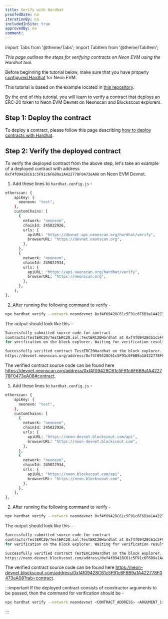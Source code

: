 ```yaml
---
title: Verify with Hardhat
proofedDate: na
iterationBy: na
includedInSite: true
approvedBy: na
comment:
---
```


import Tabs from '@theme/Tabs';
import TabItem from '@theme/TabItem';

_This page outlines the steps for verifying contracts on Neon EVM using the Hardhat tool._

Before beginning the tutorial below, make sure that you have properly [configured Hardhat](configure_hardhat) for Neon EVM.

This tutorial is based on the example located in [this repository](https://github.com/neonlabsorg/neon-tutorials/tree/main/hardhat).

By the end of this tutorial, you will learn to verify a contract that deploys an ERC-20 token to Neon EVM Devnet on Neonscan and Blockscout explorers.

## Step 1: Deploy the contract

To deploy a contract, please follow this page describing [how to deploy contracts with Hardhat](https://docs.neonevm.org/docs/developing/deploy_facilities/using_hardhat).

## Step 2: Verify the deployed contract

To verify the deployed contract from the above step, let's take an example of a deployed contract with address `0xf4f09428C61c5F91c6F6B9a1A422778F0473eA08` on Neon EVM Devnet.

<Tabs>
<TabItem value="NeonScan" label="NeonScan">

1. Add these lines to `hardhat.config.js` -

```sh
etherscan: {
    apiKey: {
      neonevm: "test",
    },
    customChains: [
      {
        network: "neonevm",
        chainId: 245022926,
        urls: {
          apiURL: "https://devnet-api.neonscan.org/hardhat/verify",
          browserURL: "https://devnet.neonscan.org",
        },
      },
      {
        network: "neonevm",
        chainId: 245022934,
        urls: {
          apiURL: "https://api.neonscan.org/hardhat/verify",
          browserURL: "https://neonscan.org",
        },
      },
    ],
},
```

2. After running the following command to verify -

```sh
npx hardhat verify --network neondevnet 0xf4f09428C61c5F91c6F6B9a1A422778F0473eA08
```

The output should look like this -

```sh
Successfully submitted source code for contract
contracts/TestERC20/TestERC20.sol:TestERC20Hardhat at 0xf4f09428C61c5F91c6F6B9a1A422778F0473eA08
for verification on the block explorer. Waiting for verification result...

Successfully verified contract TestERC20Hardhat on the block explorer.
https://devnet.neonscan.org/address/0xf4f09428C61c5F91c6F6B9a1A422778F0473eA08#code
```

The verified contract source code can be found here https://devnet.neonscan.org/address/0xf4f09428C61c5F91c6F6B9a1A422778F0473eA08#contract.

</TabItem>

<TabItem value="Blockscout" label="Blockscout">

1. Add these lines to `hardhat.config.js` -

```sh
etherscan: {
    apiKey: {
      neonevm: "test",
    },
    customChains: [
      {
        network: "neonevm",
        chainId: 245022926,
        urls: {
          apiURL: "https://neon-devnet.blockscout.com/api",
          browserURL: "https://neon-devnet.blockscout.com",
        },
      },
      {
        network: "neonevm",
        chainId: 245022934,
        urls: {
          apiURL: "https://neon.blockscout.com/api",
          browserURL: "https://neon.blockscout.com",
        },
      },
    ],
},
```

2. After running the following command to verify -

```sh
npx hardhat verify --network neondevnet 0xf4f09428C61c5F91c6F6B9a1A422778F0473eA08
```

The output should look like this -

```sh
Successfully submitted source code for contract
contracts/TestERC20/TestERC20.sol:TestERC20Hardhat at 0xf4f09428C61c5F91c6F6B9a1A422778F0473eA08
for verification on the block explorer. Waiting for verification result...

Successfully verified contract TestERC20Hardhat on the block explorer.
https://neon-devnet.blockscout.com/address/0xf4f09428C61c5F91c6F6B9a1A422778F0473eA08#code
```

The verified contract source code can be found here https://neon-devnet.blockscout.com/address/0xf4f09428C61c5F91c6F6B9a1A422778F0473eA08?tab=contract.

</TabItem>
</Tabs>

:::important
If the deployed contract consists of constructor arguments to be passed, then the command for verification should be -

```sh
npx hardhat verify --network neondevnet <CONTRACT_ADDRESS> <ARGUMENT_1> <ARGUMENT_2>
```

:::
